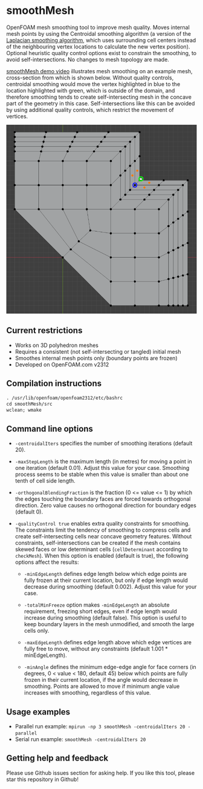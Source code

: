 # smoothMesh

OpenFOAM mesh smoothing tool to improve mesh quality. Moves internal
mesh points by using the Centroidal smoothing algorithm (a version of the
[Laplacian smoothing algorithm](https://en.wikipedia.org/wiki/Laplacian_smoothing),
which uses surrounding cell centers instead of the neighbouring vertex
locations to calculate the new vertex position). Optional heuristic
quality control options exist to constrain the smoothing, to avoid
self-intersections. No changes to mesh topology are made.

[smoothMesh demo video](https://vimeo.com/1023687267) illustrates mesh
smoothing on an example mesh, cross-section from which is shown
below. Without quality controls, centroidal smoothing would move the
vertex highlighted in blue to the location highlighted with green,
which is outside of the domain, and therefore smoothing tends to
create self-intersecting mesh in the concave part of the geometry in
this case. Self-intersections like this can be avoided by using
additional quality controls, which restrict the movement of vertices.

[![smoothMesh demo video](images/base_mesh_with_problematic_vertex.png)](https://vimeo.com/1023687267)

## Current restrictions

- Works on 3D polyhedron meshes
- Requires a consistent (not self-intersecting or tangled) initial mesh
- Smoothes internal mesh points only (boundary points are frozen)
- Developed on OpenFOAM.com v2312

## Compilation instructions

```
. /usr/lib/openfoam/openfoam2312/etc/bashrc
cd smoothMesh/src
wclean; wmake
```

## Command line options

- `-centroidalIters` specifies the number of smoothing iterations (default 20).

- `-maxStepLength` is the maximum length (in metres) for moving a point in one iteration (default 0.01). Adjust this value for your case. Smoothing process seems to be stable when this value is smaller than about one tenth of cell side length.

- `-orthogonalBlendingFraction` is the fraction (0 <= value <= 1) by which the edges touching the boundary faces are forced towards orthogonal direction. Zero value causes no orthogonal direction for boundary edges (default 0).

- `-qualityControl true` enables extra quality constraints for smoothing. The constraints limit the tendency of smoothing to compress cells and create self-intersecting cells near concave geometry features. Without constraints, self-intersections can be created if the mesh contains skewed faces or low determinant cells (`cellDeterminant` according to `checkMesh`). When this option is enabled (default is true), the following options affect the results:

  - `-minEdgeLength` defines edge length below which edge points are fully frozen at their current location, but only if edge length would decrease during smoothing (default 0.002). Adjust this value for your case.

  - `-totalMinFreeze` option makes `-minEdgeLength` an absolute requirement, freezing short edges, even if edge length would increase during smoothing (default false). This option is useful to keep boundary layers in the mesh unmodified, and smooth the large cells only.

  - `-maxEdgeLength` defines edge length above which edge vertices are fully free to move, without any constraints (default 1.001 * minEdgeLength).

  - `-minAngle` defines the minimum edge-edge angle for face corners (in degrees, 0 < value < 180, default 45) below which points are fully frozen in their current location, if the angle would decrease in smoothing. Points are allowed to move if minimum angle value increases with smoothing, regardless of this value.

## Usage examples

- Parallel run example: `mpirun -np 3 smoothMesh -centroidalIters 20 -parallel`
- Serial run example: `smoothMesh -centroidalIters 20`

## Getting help and feedback

Please use Github issues section for asking help. If you like this
tool, please star this repository in Github!

